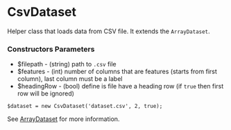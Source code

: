 # CsvDataset

Helper class that loads data from CSV file. It extends the `ArrayDataset`.

### Constructors Parameters

* $filepath - (string) path to `.csv` file
* $features - (int) number of columns that are features (starts from first column), last column must be a label
* $headingRow - (bool) define is file have a heading row (if `true` then first row will be ignored)

```
$dataset = new CsvDataset('dataset.csv', 2, true);
```

See [ArrayDataset](machine-learning/datasets/array-dataset/) for more information.
